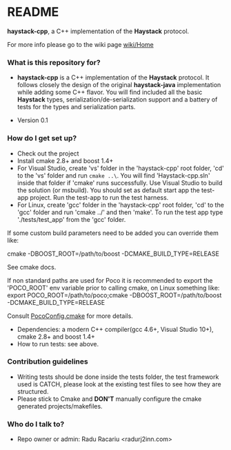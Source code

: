 # README #

**haystack-cpp**, a C++ implementation of the **Haystack** protocol.

For more info please go to the wiki page [wiki/Home](https://bitbucket.org/jasondbriggs/haystack-cpp/wiki/Home)

### What is this repository for? ###

* **haystack-cpp** is a C++ implementation of the **Haystack** protocol. It follows closely the design of the original **haystack-java** implementation while adding some C++ flavor.
You will find included all the basic **Haystack** types, serialization/de-serialization support and a battery of tests for the types and serialization parts.

* Version 0.1

### How do I get set up? ###

* Check out the project
* Install cmake 2.8+ and boost 1.4+
* For Visual Studio, create 'vs' folder in the 'haystack-cpp' root folder, 'cd' to the 'vs' folder and run `cmake ..\`. You will find 'Haystack-cpp.sln' inside that folder if 'cmake' runs successfully. Use Visual Studio to build the solution (or msbuild). You should set as default start app the test-app project. Run the test-app to run the test harness.
* For Linux, create 'gcc' folder in the 'haystack-cpp' root folder, 'cd' to the 'gcc' folder and run 
'cmake ../' and then 'make'. To run the test app type './tests/test_app' from the 'gcc' folder.

If some custom build parameters need to be added you can override them like:

cmake -DBOOST_ROOT=/path/to/boost -DCMAKE_BUILD_TYPE=RELEASE

See cmake docs.

If non standard paths are used for Poco it is recommended to export the 'POCO_ROOT' env variable prior to calling cmake, on Linux something like:
export POCO_ROOT=/path/to/poco;cmake -DBOOST_ROOT=/path/to/boost -DCMAKE_BUILD_TYPE=RELEASE

Consult [PocoConfig.cmake](https://bitbucket.org/jasondbriggs/haystack-cpp/src/master/PocoConfig.cmake?fileviewer=file-view-default) for more details.

* Dependencies: a modern C++ compiler(gcc 4.6+, Visual Studio 10+), cmake 2.8+ and boost 1.4+
* How to run tests: see above.

### Contribution guidelines ###

* Writing tests should be done inside the tests folder, the test framework used is CATCH, please look at the existing test files to see how they are structured.
* Please stick to Cmake and **DON'T** manually configure the cmake generated projects/makefiles.

### Who do I talk to? ###

* Repo owner or admin: Radu Racariu <radur<at>j2inn.com>